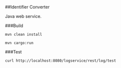 ##Identifier Converter

Java web service.

###Build
```
mvn clean install

mvn cargo:run
```
###Test

```
curl http://localhost:8080/logservice/rest/log/test
```
